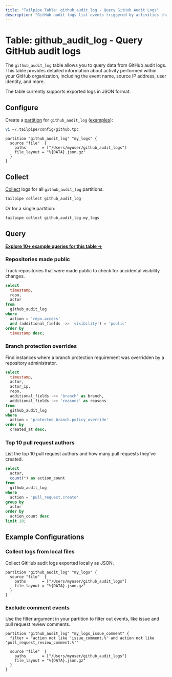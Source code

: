 ```yaml
---
title: "Tailpipe Table: github_audit_log - Query GitHub Audit Logs"
description: "GitHub audit logs list events triggered by activities that affect your organization."
---
```


# Table: github_audit_log - Query GitHub audit logs

The `github_audit_log` table allows you to query data from GitHub audit logs. This table provides detailed information about activity performed within your GitHub organization, including the event name, source IP address, user identity, and more.

The table currently supports exported logs in JSON format.

## Configure

Create a [partition](https://tailpipe.io/docs/manage/partition) for `github_audit_log` ([examples](https://hub.tailpipe.io/plugins/turbot/github/tables/github_audit_log#example-configurations)):

```sh
vi ~/.tailpipe/config/github.tpc
```

```hcl
partition "github_audit_log" "my_logs" {
  source "file"  {
    paths       = ["/Users/myuser/github_audit_logs"]
    file_layout = "%{DATA}.json.gz"
  }
}
```

## Collect

[Collect](https://tailpipe.io/docs/manage/collection) logs for all `github_audit_log` partitions:

```sh
tailpipe collect github_audit_log
```

Or for a single partition:

```sh
tailpipe collect github_audit_log.my_logs
```

## Query

**[Explore 10+ example queries for this table →](https://hub.tailpipe.io/plugins/turbot/github/queries/github_audit_log)**

### Repositories made public

Track repositories that were made public to check for accidental visibility changes.

```sql
select
  timestamp,
  repo,
  actor
from
  github_audit_log
where
  action = 'repo.access'
  and (additional_fields ->> 'visibility') = 'public'
order by
  timestamp desc;
```

### Branch protection overrides

Find instances where a branch protection requirement was overridden by a repository administrator.

```sql
select
  timestamp,
  actor,
  actor_ip,
  repo,
  additional_fields ->> 'branch' as branch,
  additional_fields ->> 'reasons' as reasons
from
  github_audit_log
where
  action = 'protected_branch.policy_override'
order by
  created_at desc;
```

### Top 10 pull request authors

List the top 10 pull request authors and how many pull requests they've created.

```sql
select
  actor,
  count(*) as action_count
from
  github_audit_log
where
  action = 'pull_request.create'
group by
  actor
order by
  action_count desc
limit 10;
```

## Example Configurations

### Collect logs from local files

Collect GitHub audit logs exported locally as JSON.

```hcl
partition "github_audit_log" "my_logs" {
  source "file"  {
    paths       = ["/Users/myuser/github_audit_logs"]
    file_layout = "%{DATA}.json.gz"
  }
}
```

### Exclude comment events

Use the filter argument in your partition to filter out events, like issue and pull request review comments.

```hcl
partition "github_audit_log" "my_logs_issue_comment" {
  filter = "action not like 'issue_comment.%' and action not like 'pull_request_review_comment.%'"

  source "file"  {
    paths       = ["/Users/myuser/github_audit_logs"]
    file_layout = "%{DATA}.json.gz"
  }
}
```
